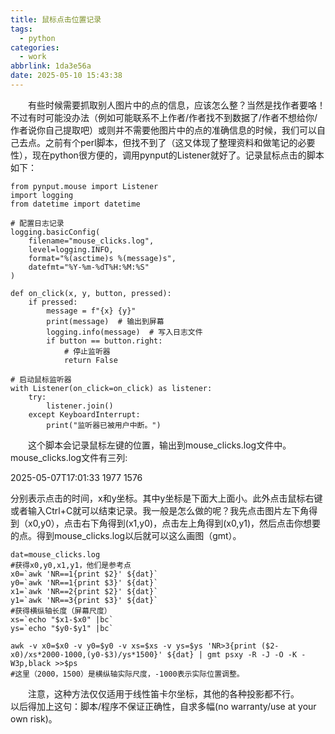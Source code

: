 ```yaml
---
title: 鼠标点击位置记录
tags:
  - python
categories:
  - work
abbrlink: 1da3e56a
date: 2025-05-10 15:43:38
---
```

&emsp;&emsp;有些时候需要抓取别人图片中的点的信息，应该怎么整？当然是找作者要咯！不过有时可能没办法（例如可能联系不上作者/作者找不到数据了/作者不想给你/作者说你自己提取吧）或则并不需要他图片中的点的准确信息的时候，我们可以自己去点。之前有个perl脚本，但找不到了（这又体现了整理资料和做笔记的必要性），现在python很方便的，调用pynput的Listener就好了。记录鼠标点击的脚本如下：
```
from pynput.mouse import Listener
import logging
from datetime import datetime

# 配置日志记录
logging.basicConfig(
    filename="mouse_clicks.log",
    level=logging.INFO,
    format="%(asctime)s %(message)s",
    datefmt="%Y-%m-%dT%H:%M:%S"
)

def on_click(x, y, button, pressed):
    if pressed:
        message = f"{x} {y}"
        print(message)  # 输出到屏幕
        logging.info(message)  # 写入日志文件
        if button == button.right:
            # 停止监听器
            return False

# 启动鼠标监听器
with Listener(on_click=on_click) as listener:
    try:
        listener.join()
    except KeyboardInterrupt:
        print("监听器已被用户中断。")
```
&emsp;&emsp;这个脚本会记录鼠标左键的位置，输出到mouse_clicks.log文件中。mouse_clicks.log文件有三列:

2025-05-07T17:01:33 1977 1576

分别表示点击的时间，x和y坐标。其中y坐标是下面大上面小。此外点击鼠标右键或者输入Ctrl+C就可以结束记录。我一般是怎么做的呢？我先点击图片左下角得到（x0,y0），点击右下角得到(x1,y0)，点击左上角得到(x0,y1)，然后点击你想要的点。得到mouse_clicks.log以后就可以这么画图（gmt）。
```
dat=mouse_clicks.log
#获得x0,y0,x1,y1，他们是参考点
x0=`awk 'NR==1{print $2}' ${dat}`
y0=`awk 'NR==1{print $3}' ${dat}`
x1=`awk 'NR==2{print $2}' ${dat}`
y1=`awk 'NR==3{print $3}' ${dat}`
#获得横纵轴长度（屏幕尺度）
xs=`echo "$x1-$x0" |bc` 
ys=`echo "$y0-$y1" |bc`

awk -v x0=$x0 -v y0=$y0 -v xs=$xs -v ys=$ys 'NR>3{print ($2-x0)/xs*2000-1000,(y0-$3)/ys*1500}' ${dat} | gmt psxy -R -J -O -K -W3p,black >>$ps
#这里（2000，1500）是横纵轴实际尺度，-1000表示实际位置调整。
```
&emsp;&emsp;注意，这种方法仅仅适用于线性笛卡尔坐标，其他的各种投影都不行。
&emsp;&emsp;以后得加上这句：脚本/程序不保证正确性，自求多幅(no warranty/use at your own risk)。
